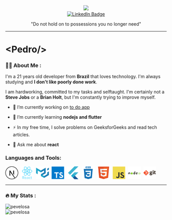 <div id="header" align="center">
  <img src="https://media.giphy.com/media/M9gbBd9nbDrOTu1Mqx/giphy.gif" width="100"/>
</div>
<div id="badges" align="center">
  <a href="https://www.linkedin.com/in/pedrovelosa/"><img src="https://img.shields.io/badge/LinkedIn-blue?style=for-the-badge&logo=linkedin&logoColor=white" alt="LinkedIn Badge"/></a>
</div>
<div id="header" align="center">
  <p>"Do not hold on to possessions you no longer need"</p>
</div>

---

# &#60;Pedro&#47;&#62;

### :man_technologist: About Me :
<div id="about-me">
  
I'm a 21 years old developer from **Brazil** that loves technology. I'm always studying and **I don't like poorly done work**.  
  
I am hardworking, committed to my tasks and selftaught. I'm certainly not a **Steve Jobs** or a **Brian Holt**, but I'm constantly trying to improve myself.  

- :telescope: I’m currently working on [to do app](https://to-do-app-pevelosa.vercel.app/)

- :seedling: I’m currently learning **nodejs and flutter**

- :zap: In my free time, I solve problems on GeeksforGeeks and read tech articles.

- 💬 Ask me about **react**
</div>


### Languages and Tools:

<div id="languages-tools">
  <img src="https://github.com/devicons/devicon/blob/master/icons/nextjs/nextjs-line.svg" title="NextJs" alt="NextJs" width="40" height="40"/>&nbsp;
  <img src="https://github.com/devicons/devicon/blob/master/icons/react/react-original-wordmark.svg" title="React" alt="React" width="40" height="40"/>&nbsp;
  <img src="https://github.com/devicons/devicon/blob/master/icons/materialui/materialui-original.svg" title="Material UI" alt="Material UI" width="40"      height="40"/>&nbsp;
   <img src="https://github.com/devicons/devicon/blob/master/icons/typescript/typescript-original.svg" title="Typescript" alt="Typescript" width="40" height="40"/>&nbsp;
  <img src="https://github.com/devicons/devicon/blob/master/icons/flutter/flutter-original.svg" title="Flutter" alt="Flutter" width="40" height="40"/>&nbsp;
  <img src="https://github.com/devicons/devicon/blob/master/icons/css3/css3-plain-wordmark.svg"  title="CSS3" alt="CSS" width="40" height="40"/>&nbsp;
  <img src="https://github.com/devicons/devicon/blob/master/icons/html5/html5-original.svg" title="HTML5" alt="HTML" width="40" height="40"/>&nbsp;
  <img src="https://github.com/devicons/devicon/blob/master/icons/javascript/javascript-original.svg" title="JavaScript" alt="JavaScript" width="40" height="40"/>&nbsp;
  <img src="https://github.com/devicons/devicon/blob/master/icons/nodejs/nodejs-original-wordmark.svg" title="NodeJS" alt="NodeJS" width="40" height="40"/>&nbsp;
  <img src="https://github.com/devicons/devicon/blob/master/icons/git/git-original-wordmark.svg" title="Git" **alt="Git" width="40" height="40"/>
</div>

---

### :fire: My Stats :
<div id="stats">
  <div>
    <img src="https://github-readme-stats.vercel.app/api?username=pevelosa&show_icons=true&locale=en&theme=dark&include_all_commits=true" alt="pevelosa" height="180em"/>
  </div>
  <div>
    <img src="https://github-readme-stats.vercel.app/api/top-langs?username=pevelosa&show_icons=true&locale=en&layout=compact&theme=dark&lang_count=16" alt="pevelosa" height="180em"/> 
  </div>
</div>






